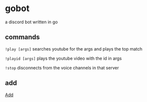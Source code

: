 # gobot
a discord bot written in go 

## commands

`!play [args]` searches youtube for the args and plays the top match

`!playid [args]` plays the youtube video with the id in args

`!stop` disconnects from the voice channels in that server

## add
[Add](https://discord.com/oauth2/authorize?client_id=655547045402116096&scope=bot)
